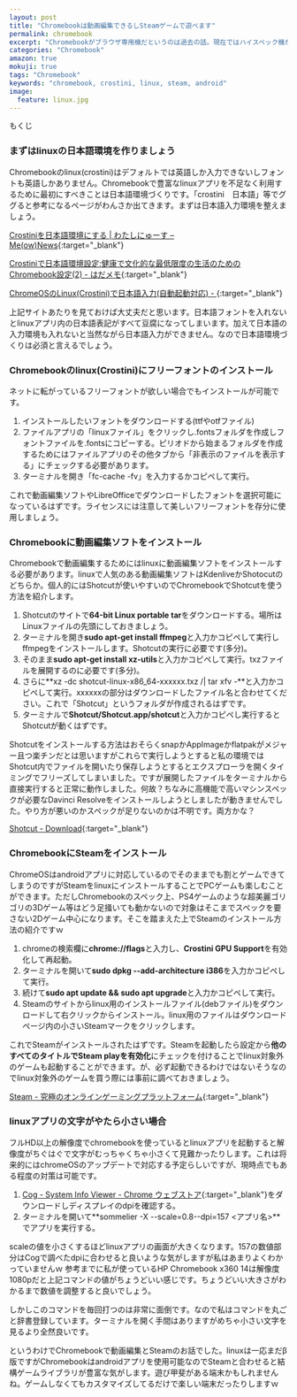 ```yaml
---
layout: post
title: "Chromebookは動画編集できるしSteamゲームで遊べます"
permalink: chromebook
excerpt: "Chromebookがブラウザ専用機だというのは過去の話。現在ではハイスペック機が出揃いChromeOSのアップデートも重なった結果、linuxアプリが使えるようになりChromebookでも動画編集と多くのゲームで遊べる端末へと進化しました。しかしながらそれらを利用するためにはいくつかの設定が必要です。そんなに難しいことではないので一つ一つ見ていきましょう。"
categories: "Chromebook"
amazon: true
mokuji: true
tags: "Chromebook"
keywords: "chromebook, crostini, linux, steam, android"
image:
  feature: linux.jpg
---
```


<div id="mokuji"><span>もくじ</span></div>

### まずはlinuxの日本語環境を作りましょう

Chromebookのlinux(crostini)はデフォルトでは英語しか入力できないしフォントも英語しかありません。Chromebookで豊富なlinuxアプリを不足なく利用するために最初にすべきことは日本語環境づくりです。「crostini　日本語」等でググると参考になるページがわんさか出てきます。まずは日本語入力環境を整えましょう。


[Crostiniを日本語環境にする \| わたしにゅーす – Me(ow)News](https://meow.gigowat.com/2602/){:target="_blank"}

[Crostiniで日本語環境設定:健康で文化的な最低限度の生活のためのChromebook設定(2) - はだメモ](https://scrapbox.io/hada/Crostini%E3%81%A7%E6%97%A5%E6%9C%AC%E8%AA%9E%E7%92%B0%E5%A2%83%E8%A8%AD%E5%AE%9A:%E5%81%A5%E5%BA%B7%E3%81%A7%E6%96%87%E5%8C%96%E7%9A%84%E3%81%AA%E6%9C%80%E4%BD%8E%E9%99%90%E5%BA%A6%E3%81%AE%E7%94%9F%E6%B4%BB%E3%81%AE%E3%81%9F%E3%82%81%E3%81%AEChromebook%E8%A8%AD%E5%AE%9A(2)){:target="_blank"}

[ChromeOSのLinux(Crostini)で日本語入力(自動起動対応) - <TextBlock />](https://www.axon.jp/entry/2018/10/18/201812){:target="_blank"}

上記サイトあたりを見ておけば大丈夫だと思います。日本語フォントを入れないとlinuxアプリ内の日本語表記がすべて豆腐になってしまいます。加えて日本語の入力環境も入れないと当然ながら日本語入力ができません。なので日本語環境づくりは必須と言えるでしょう。

### Chromebookのlinux(Crostini)にフリーフォントのインストール

ネットに転がっているフリーフォントが欲しい場合でもインストールが可能です。

1. インストールしたいフォントをダウンロードする(ttfやotfファイル)
2. ファイルアプリの「linuxファイル」をクリックし.fontsフォルダを作成しフォントファイルを.fontsにコピーする。ピリオドから始まるフォルダを作成するためにはファイルアプリのその他タブから「非表示のファイルを表示する」にチェックする必要があります。
3. ターミナルを開き「fc-cache -fv」を入力するかコピペして実行。

これで動画編集ソフトやLibreOfficeでダウンロードしたフォントを選択可能になっているはずです。ライセンスには注意して美しいフリーフォントを存分に使用しましょう。

### Chromebookに動画編集ソフトをインストール

Chromebookで動画編集するためにはlinuxに動画編集ソフトをインストールする必要があります。linuxで人気のある動画編集ソフトはKdenliveかShotocutのどちらか。個人的にはShotcutが使いやすいのでChromebookでShotcutを使う方法を紹介します。

1. Shotcutのサイトで**64-bit Linux portable tar**をダウンロードする。場所はLinuxファイルの先頭にしておきましょう。
2. ターミナルを開き**sudo apt-get install ffmpeg**と入力かコピペして実行しffmpegをインストールします。Shotcutの実行に必要です(多分)。
3. そのまま**sudo apt-get install xz-utils**と入力かコピペして実行。txzファイルを展開するのに必要です(多分)。
4. さらに**xz \-dc shotcut-linux-x86_64-xxxxxx.txz /| tar xfv -**と入力かコピペして実行。xxxxxxの部分はダウンロードしたファイル名と合わせてください。これで「Shotcut」というフォルダが作成されるはずです。
5. ターミナルで**Shotcut/Shotcut.app/shotcut**と入力かコピペし実行するとShotcutが動くはずです。

Shotcutをインストールする方法はおそらくsnapかAppImageかflatpakがメジャー且つ楽チンだとは思いますがこれらで実行しようとすると私の環境ではShotcut内でファイルを開いたり保存しようとするとエクスプローラを開くタイミングでフリーズしてしまいました。ですが展開したファイルをターミナルから直接実行すると正常に動作しました。何故？ちなみに高機能で高いマシンスペックが必要なDavinci Resolveをインストールしようとしましたが動きませんでした。やり方が悪いのかスペックが足りないのかは不明です。両方かな？

[Shotcut - Download](https://shotcut.org/download/){:target="_blank"}

### ChromebookにSteamをインストール

ChromeOSはandroidアプリに対応しているのでそのままでも割とゲームできてしまうのですがSteamをlinuxにインストールすることでPCゲームも楽しむことができます。ただしChromebookのスペック上、PS4ゲームのような超美麗ゴリゴリの3Dゲーム等はどう足掻いても動かないので対象はそこまでスペックを要さない2Dゲーム中心になります。そこを踏まえた上でSteamのインストール方法の紹介ですｗ

1. chromeの検索欄に**chrome://flags**と入力し、**Crostini GPU Support**を有効化して再起動。
2. ターミナルを開いて**sudo dpkg --add-architecture i386**を入力かコピペして実行。
3. 続けて**sudo apt update && sudo apt upgrade**と入力かコピペして実行。
4. Steamのサイトからlinux用のインストールファイル(debファイル)をダウンロードして右クリックからインストール。linux用のファイルはダウンロードページ内の小さいSteamマークをクリックします。

これでSteamがインストールされたはずです。Steamを起動したら設定から**他のすべてのタイトルでSteam playを有効化**にチェックを付けることでlinux対象外のゲームも起動することができます。が、必ず起動できるわけではないそうなのでlinux対象外のゲームを買う際には事前に調べておきましょう。

[Steam - 究極のオンラインゲーミングプラットフォーム](https://store.steampowered.com/about/){:target="_blank"}

### linuxアプリの文字がやたら小さい場合

フルHD以上の解像度でchromebookを使っているとlinuxアプリを起動すると解像度がちぐはぐで文字がむっちゃくちゃ小さくて見難かったりします。これは将来的にはchromeOSのアップデートで対応する予定らしいですが、現時点でもある程度の対策は可能です。

1. [Cog - System Info Viewer - Chrome ウェブストア](https://chrome.google.com/webstore/detail/cog-system-info-viewer/difcjdggkffcfgcfconafogflmmaadco){:target="_blank"}をダウンロードしディスプレイのdpiを確認する。
2. ターミナルを開いて**sommelier -X --scale=0.8--dpi=157 <アプリ名>**でアプリを実行する。

scaleの値を小さくするほどlinuxアプリの画面が大きくなります。157の数値部分はCogで調べたdpiに合わせると良いような気がしますが私はあまりよくわかっていませんｗ
参考までに私が使っているHP Chromebook x360 14は解像度1080pだと上記コマンドの値がちょうどいい感じです。ちょうどいい大きさがわかるまで数値を調整すると良いでしょう。

しかしこのコマンドを毎回打つのは非常に面倒です。なので私はコマンドを丸ごと辞書登録しています。ターミナルを開く手間はありますがめちゃ小さい文字を見るより全然良いです。

というわけでChromebookで動画編集とSteamのお話でした。linuxは一応まだβ版ですがChromebookはandroidアプリを使用可能なのでSteamと合わせると結構ゲームライブラリが豊富な気がします。遊び甲斐がある端末かもしれませんね。ゲームしなくてもカスタマイズしてるだけで楽しい端末だったりしますｗ
<!--stackedit_data:
eyJoaXN0b3J5IjpbMzUyOTI5NDcxLDIwODI0Mzg2MzAsLTMyNj
EwNjc2MF19
-->